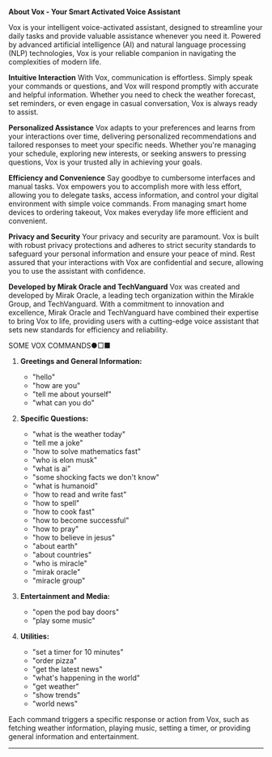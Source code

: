 
**About Vox - Your Smart Activated Voice Assistant**

Vox is your intelligent voice-activated assistant, designed to streamline your daily tasks and provide valuable assistance whenever you need it. Powered by advanced artificial intelligence (AI) and natural language processing (NLP) technologies, Vox is your reliable companion in navigating the complexities of modern life.

**Intuitive Interaction**
With Vox, communication is effortless. Simply speak your commands or questions, and Vox will respond promptly with accurate and helpful information. Whether you need to check the weather forecast, set reminders, or even engage in casual conversation, Vox is always ready to assist.

**Personalized Assistance**
Vox adapts to your preferences and learns from your interactions over time, delivering personalized recommendations and tailored responses to meet your specific needs. Whether you're managing your schedule, exploring new interests, or seeking answers to pressing questions, Vox is your trusted ally in achieving your goals.

**Efficiency and Convenience**
Say goodbye to cumbersome interfaces and manual tasks. Vox empowers you to accomplish more with less effort, allowing you to delegate tasks, access information, and control your digital environment with simple voice commands. From managing smart home devices to ordering takeout, Vox makes everyday life more efficient and convenient.

**Privacy and Security**
Your privacy and security are paramount. Vox is built with robust privacy protections and adheres to strict security standards to safeguard your personal information and ensure your peace of mind. Rest assured that your interactions with Vox are confidential and secure, allowing you to use the assistant with confidence.

**Developed by Mirak Oracle and TechVanguard**
Vox was created and developed by Mirak Oracle, a leading tech organization within the Mirakle Group, and TechVanguard. With a commitment to innovation and excellence, Mirak Oracle and TechVanguard have combined their expertise to bring Vox to life, providing users with a cutting-edge voice assistant that sets new standards for efficiency and reliability.

SOME VOX COMMANDS●□■



1. **Greetings and General Information:**
   - "hello"
   - "how are you"
   - "tell me about yourself"
   - "what can you do"

2. **Specific Questions:**
   - "what is the weather today"
   - "tell me a joke"
   - "how to solve mathematics fast"
   - "who is elon musk"
   - "what is ai"
   - "some shocking facts we don't know"
   - "what is humanoid"
   - "how to read and write fast"
   - "how to spell"
   - "how to cook fast"
   - "how to become successful"
   - "how to pray"
   - "how to believe in jesus"
   - "about earth"
   - "about countries"
   - "who is miracle"
   - "mirak oracle"
   - "miracle group"

3. **Entertainment and Media:**
   - "open the pod bay doors"
   - "play some music"

4. **Utilities:**
   - "set a timer for 10 minutes"
   - "order pizza"
   - "get the latest news"
   - "what's happening in the world"
   - "get weather"
   - "show trends"
   - "world news"

Each command triggers a specific response or action from Vox, such as fetching weather information, playing music, setting a timer, or providing general information and entertainment.

---

